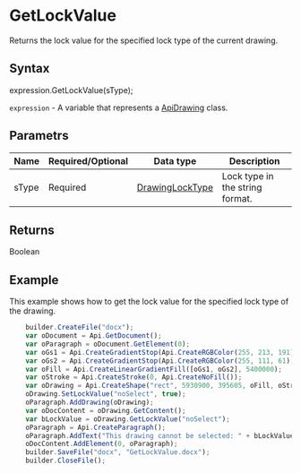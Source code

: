 # GetLockValue

Returns the lock value for the specified lock type of the current drawing.

## Syntax

expression.GetLockValue(sType);

`expression` - A variable that represents a [ApiDrawing](../ApiDrawing.md) class.

## Parametrs

| **Name** | **Required/Optional** | **Data type** | **Description** |
| ------------- | ------------- | ------------- | ------------- |
| sType | Required | [DrawingLockType](../../../Enumerations/DrawingLockType.md) | Lock type in the string format. |

## Returns

Boolean

## Example

This example shows how to get the lock value for the specified lock type of the drawing.

```javascript
	builder.CreateFile("docx");
	var oDocument = Api.GetDocument();
	var oParagraph = oDocument.GetElement(0);
	var oGs1 = Api.CreateGradientStop(Api.CreateRGBColor(255, 213, 191), 0);
	var oGs2 = Api.CreateGradientStop(Api.CreateRGBColor(255, 111, 61), 100000);
	var oFill = Api.CreateLinearGradientFill([oGs1, oGs2], 5400000);
	var oStroke = Api.CreateStroke(0, Api.CreateNoFill());
	var oDrawing = Api.CreateShape("rect", 5930900, 395605, oFill, oStroke);
	oDrawing.SetLockValue("noSelect", true);
	oParagraph.AddDrawing(oDrawing);
	var oDocContent = oDrawing.GetContent();
	var bLockValue = oDrawing.GetLockValue("noSelect");
	oParagraph = Api.CreateParagraph();
	oParagraph.AddText("This drawing cannot be selected: " + bLockValue);
	oDocContent.AddElement(0, oParagraph);
	builder.SaveFile("docx", "GetLockValue.docx");
	builder.CloseFile();
```